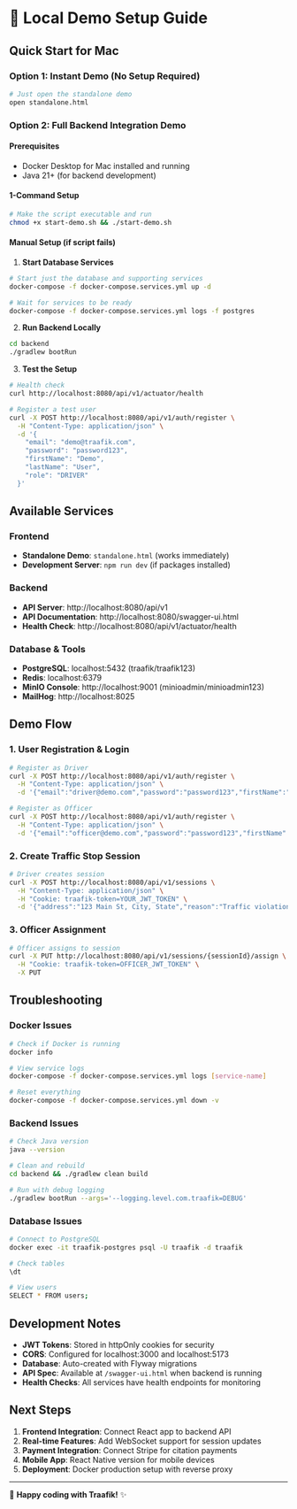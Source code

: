 # 🚀 Local Demo Setup Guide

## Quick Start for Mac

### Option 1: Instant Demo (No Setup Required)
```bash
# Just open the standalone demo
open standalone.html
```

### Option 2: Full Backend Integration Demo

#### Prerequisites
- Docker Desktop for Mac installed and running
- Java 21+ (for backend development)

#### 1-Command Setup
```bash
# Make the script executable and run
chmod +x start-demo.sh && ./start-demo.sh
```

#### Manual Setup (if script fails)

1. **Start Database Services**
```bash
# Start just the database and supporting services
docker-compose -f docker-compose.services.yml up -d

# Wait for services to be ready
docker-compose -f docker-compose.services.yml logs -f postgres
```

2. **Run Backend Locally**
```bash
cd backend
./gradlew bootRun
```

3. **Test the Setup**
```bash
# Health check
curl http://localhost:8080/api/v1/actuator/health

# Register a test user
curl -X POST http://localhost:8080/api/v1/auth/register \
  -H "Content-Type: application/json" \
  -d '{
    "email": "demo@traafik.com",
    "password": "password123",
    "firstName": "Demo",
    "lastName": "User",
    "role": "DRIVER"
  }'
```

## Available Services

### Frontend
- **Standalone Demo**: `standalone.html` (works immediately)
- **Development Server**: `npm run dev` (if packages installed)

### Backend
- **API Server**: http://localhost:8080/api/v1
- **API Documentation**: http://localhost:8080/swagger-ui.html
- **Health Check**: http://localhost:8080/api/v1/actuator/health

### Database & Tools
- **PostgreSQL**: localhost:5432 (traafik/traafik123)
- **Redis**: localhost:6379
- **MinIO Console**: http://localhost:9001 (minioadmin/minioadmin123)
- **MailHog**: http://localhost:8025

## Demo Flow

### 1. User Registration & Login
```bash
# Register as Driver
curl -X POST http://localhost:8080/api/v1/auth/register \
  -H "Content-Type: application/json" \
  -d '{"email":"driver@demo.com","password":"password123","firstName":"John","lastName":"Doe","role":"DRIVER"}'

# Register as Officer  
curl -X POST http://localhost:8080/api/v1/auth/register \
  -H "Content-Type: application/json" \
  -d '{"email":"officer@demo.com","password":"password123","firstName":"Jane","lastName":"Smith","role":"OFFICER"}'
```

### 2. Create Traffic Stop Session
```bash
# Driver creates session
curl -X POST http://localhost:8080/api/v1/sessions \
  -H "Content-Type: application/json" \
  -H "Cookie: traafik-token=YOUR_JWT_TOKEN" \
  -d '{"address":"123 Main St, City, State","reason":"Traffic violation","latitude":40.7128,"longitude":-74.0060}'
```

### 3. Officer Assignment
```bash
# Officer assigns to session
curl -X PUT http://localhost:8080/api/v1/sessions/{sessionId}/assign \
  -H "Cookie: traafik-token=OFFICER_JWT_TOKEN" \
  -X PUT
```

## Troubleshooting

### Docker Issues
```bash
# Check if Docker is running
docker info

# View service logs
docker-compose -f docker-compose.services.yml logs [service-name]

# Reset everything
docker-compose -f docker-compose.services.yml down -v
```

### Backend Issues
```bash
# Check Java version
java --version

# Clean and rebuild
cd backend && ./gradlew clean build

# Run with debug logging
./gradlew bootRun --args='--logging.level.com.traafik=DEBUG'
```

### Database Issues
```bash
# Connect to PostgreSQL
docker exec -it traafik-postgres psql -U traafik -d traafik

# Check tables
\dt

# View users
SELECT * FROM users;
```

## Development Notes

- **JWT Tokens**: Stored in httpOnly cookies for security
- **CORS**: Configured for localhost:3000 and localhost:5173
- **Database**: Auto-created with Flyway migrations
- **API Spec**: Available at `/swagger-ui.html` when backend is running
- **Health Checks**: All services have health endpoints for monitoring

## Next Steps

1. **Frontend Integration**: Connect React app to backend API
2. **Real-time Features**: Add WebSocket support for session updates  
3. **Payment Integration**: Connect Stripe for citation payments
4. **Mobile App**: React Native version for mobile devices
5. **Deployment**: Docker production setup with reverse proxy

---

🚓 **Happy coding with Traafik!** ✨